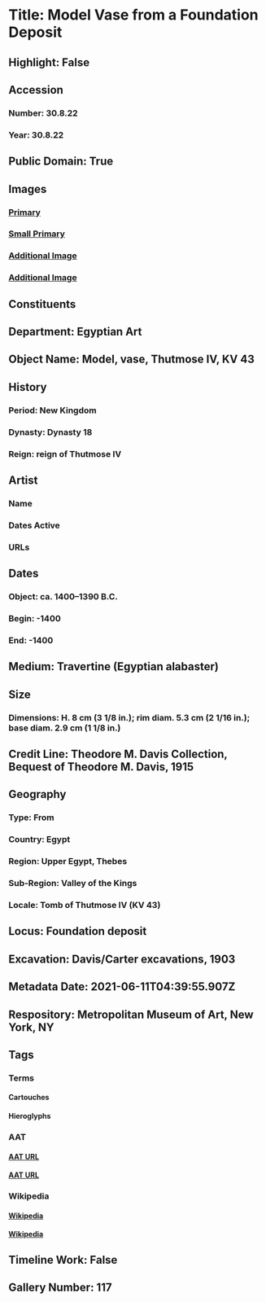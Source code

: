 # Title: Model Vase from a Foundation Deposit
## Highlight: False
## Accession
### Number: 30.8.22
### Year: 30.8.22
## Public Domain: True
## Images
### [Primary](https://images.metmuseum.org/CRDImages/eg/original/LC-30_8_22_EGDP027914.jpg)
### [Small Primary](https://images.metmuseum.org/CRDImages/eg/web-large/LC-30_8_22_EGDP027914.jpg)
### [Additional Image](https://images.metmuseum.org/CRDImages/eg/original/LC-30_8_21_EGDP027918.jpg)
### [Additional Image](https://images.metmuseum.org/CRDImages/eg/original/LC-30_8_22_EGDP027915.jpg)
## Constituents
## Department: Egyptian Art
## Object Name: Model, vase, Thutmose IV, KV 43
## History
### Period: New Kingdom
### Dynasty: Dynasty 18
### Reign: reign of Thutmose IV
## Artist
### Name
### Dates Active
### URLs
## Dates
### Object: ca. 1400–1390 B.C.
### Begin: -1400
### End: -1400
## Medium: Travertine (Egyptian alabaster)
## Size
### Dimensions: H. 8 cm (3 1/8 in.); rim diam. 5.3 cm (2 1/16 in.); base diam. 2.9 cm (1 1/8 in.)
## Credit Line: Theodore M. Davis Collection, Bequest of Theodore M. Davis, 1915
## Geography
### Type: From
### Country: Egypt
### Region: Upper Egypt, Thebes
### Sub-Region: Valley of the Kings
### Locale: Tomb of Thutmose IV (KV 43)
## Locus: Foundation deposit
## Excavation: Davis/Carter excavations, 1903
## Metadata Date: 2021-06-11T04:39:55.907Z
## Respository: Metropolitan Museum of Art, New York, NY
## Tags
### Terms
#### Cartouches
#### Hieroglyphs
### AAT
#### [AAT URL](http://vocab.getty.edu/page/aat/300010256)
#### [AAT URL](http://vocab.getty.edu/page/aat/300028721)
### Wikipedia
#### [Wikipedia]()
#### [Wikipedia]()
## Timeline Work: False
## Gallery Number: 117